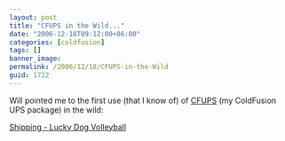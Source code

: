 ```yaml
---
layout: post
title: "CFUPS in the Wild..."
date: "2006-12-18T09:12:00+06:00"
categories: [coldfusion]
tags: []
banner_image: 
permalink: /2006/12/18/CFUPS-in-the-Wild
guid: 1722
---
```


Will pointed me to the first use (that I know of) of <a href="http://cfups.riaforge.org/">CFUPS</a> (my ColdFusion UPS package) in the wild:

<a href="https://www.luckydogvolleyball.com/Store/UPStracking.cfm">Shipping - Lucky Dog Volleyball</a>